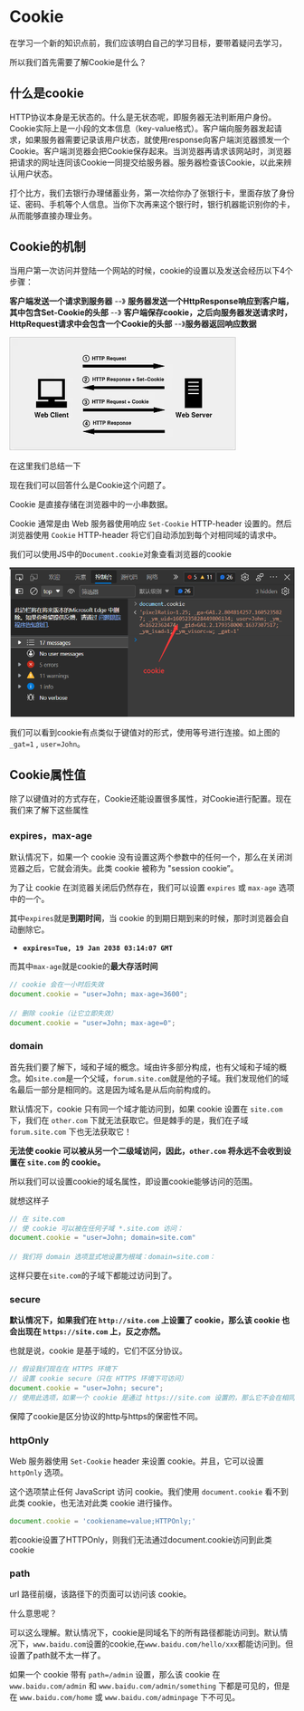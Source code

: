 # Cookie

在学习一个新的知识点前，我们应该明白自己的学习目标，要带着疑问去学习，

所以我们首先需要了解Cookie是什么？

## 什么是cookie

HTTP协议本身是无状态的。什么是无状态呢，即服务器无法判断用户身份。Cookie实际上是一小段的文本信息（key-value格式）。客户端向服务器发起请求，如果服务器需要记录该用户状态，就使用response向客户端浏览器颁发一个Cookie。客户端浏览器会把Cookie保存起来。当浏览器再请求该网站时，浏览器把请求的网址连同该Cookie一同提交给服务器。服务器检查该Cookie，以此来辨认用户状态。

打个比方，我们去银行办理储蓄业务，第一次给你办了张银行卡，里面存放了身份证、密码、手机等个人信息。当你下次再来这个银行时，银行机器能识别你的卡，从而能够直接办理业务。

##  Cookie的机制

当用户第一次访问并登陆一个网站的时候，cookie的设置以及发送会经历以下4个步骤：

**客户端发送一个请求到服务器** --》 **服务器发送一个HttpResponse响应到客户端，其中包含Set-Cookie的头部** --》 **客户端保存cookie，之后向服务器发送请求时，HttpRequest请求中会包含一个Cookie的头部** --》**服务器返回响应数据**

![img](18cookie.assets/webp)





在这里我们总结一下

现在我们可以回答什么是Cookie这个问题了。

Cookie 是直接存储在浏览器中的一小串数据。

Cookie 通常是由 Web 服务器使用响应 `Set-Cookie` HTTP-header 设置的。然后浏览器使用 `Cookie` HTTP-header 将它们自动添加到每个对相同域的请求中。

我们可以使用JS中的`Document.cookie`对象查看浏览器的cookie

![image-20211119154940468](18cookie.assets/image-20211119154940468.png)

我们可以看到cookie有点类似于键值对的形式，使用等号进行连接。如上图的`_gat=1` , `user=John`。

## Cookie属性值

除了以键值对的方式存在，Cookie还能设置很多属性，对Cookie进行配置。现在我们来了解下这些属性

### expires，max-age

默认情况下，如果一个 cookie 没有设置这两个参数中的任何一个，那么在关闭浏览器之后，它就会消失。此类 cookie 被称为 "session cookie”。

为了让 cookie 在浏览器关闭后仍然存在，我们可以设置 `expires` 或 `max-age` 选项中的一个。

其中`expires`就是**到期时间**，当 cookie 的到期日期到来的时候，那时浏览器会自动删除它。

- **`expires=Tue, 19 Jan 2038 03:14:07 GMT`**

而其中`max-age`就是cookie的**最大存活时间**

```js
// cookie 会在一小时后失效
document.cookie = "user=John; max-age=3600";

// 删除 cookie（让它立即失效）
document.cookie = "user=John; max-age=0";
```

### domain

首先我们要了解下，域和子域的概念。域由许多部分构成，也有父域和子域的概念。如`site.com`是一个父域，`forum.site.com`就是他的子域。我们发现他们的域名最后一部分是相同的。这是因为域名是从后向前构成的。

默认情况下，cookie 只有同一个域才能访问到，如果 cookie 设置在 `site.com` 下，我们在 `other.com` 下就无法获取它。但是棘手的是，我们在子域 `forum.site.com` 下也无法获取它！

**无法使 cookie 可以被从另一个二级域访问，因此，`other.com` 将永远不会收到设置在 `site.com` 的 cookie。**

所以我们可以设置cookie的域名属性，即设置cookie能够访问的范围。

就想这样子

```js
// 在 site.com
// 使 cookie 可以被在任何子域 *.site.com 访问：
document.cookie = "user=John; domain=site.com"

// 我们将 domain 选项显式地设置为根域：domain=site.com：
```

这样只要在`site.com`的子域下都能过访问到了。

### secure

**默认情况下，如果我们在 `http://site.com` 上设置了 cookie，那么该 cookie 也会出现在 `https://site.com` 上，反之亦然。**

也就是说，cookie 是基于域的，它们不区分协议。

```js
// 假设我们现在在 HTTPS 环境下
// 设置 cookie secure（只在 HTTPS 环境下可访问）
document.cookie = "user=John; secure";
// 使用此选项，如果一个 cookie 是通过 https://site.com 设置的，那么它不会在相同域的 HTTP 环境下出现，例如 http://site.com。
```

保障了cookie是区分协议的http与https的保密性不同。

### httpOnly

Web 服务器使用 `Set-Cookie` header 来设置 cookie。并且，它可以设置 `httpOnly` 选项。

这个选项禁止任何 JavaScript 访问 cookie。我们使用 `document.cookie` 看不到此类 cookie，也无法对此类 cookie 进行操作。

```js
document.cookie = 'cookiename=value;HTTPOnly;'
```

若cookie设置了HTTPOnly，则我们无法通过document.cookie访问到此类cookie

### path

url 路径前缀，该路径下的页面可以访问该 cookie。

什么意思呢？

可以这么理解。默认情况下，cookie是同域名下的所有路径都能访问到。默认情况下，`www.baidu.com`设置的cookie,在`www.baidu.com/hello/xxx`都能访问到。但设置了path就不太一样了。

如果一个 cookie 带有 `path=/admin` 设置，那么该 cookie 在 `www.baidu.com/admin` 和 `www.baidu.com/admin/something` 下都是可见的，但是在 `www.baidu.com/home` 或 `www.baidu.com/adminpage` 下不可见。
